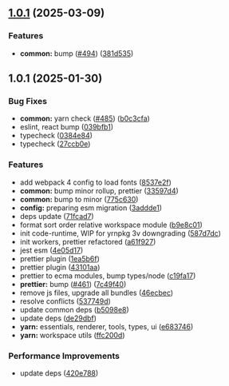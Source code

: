 ## [1.0.1](https://github.com/atls/raijin/compare/@atls/prettier-plugin@1.0.1...@atls/prettier-plugin@1.0.1) (2025-03-09)

### Features

- **common:** bump ([#494](https://github.com/atls/raijin/issues/494)) ([381d535](https://github.com/atls/raijin/commit/381d5357c2818e157330933edb9256936d251ca3))

## 1.0.1 (2025-01-30)

### Bug Fixes

- **common:** yarn check ([#485](https://github.com/atls/raijin/issues/485)) ([b0c3cfa](https://github.com/atls/raijin/commit/b0c3cfad8f559c55691ca733c7a3a7b3cd00c4d8))
- eslint, react bump ([039bfb1](https://github.com/atls/raijin/commit/039bfb1a612167c08b05143ede4781abf5890ab6))
- typecheck ([0384e84](https://github.com/atls/raijin/commit/0384e8435fedacc8ca695d7cd52e3c44ea4b9d57))
- typecheck ([27ccb0e](https://github.com/atls/raijin/commit/27ccb0ef63898afd00b830952914e060b8dd5593))

### Features

- add webpack 4 config to load fonts ([8537e2f](https://github.com/atls/raijin/commit/8537e2f78ca5a2bd925548efce21a2d5c4800543))
- **common:** bump minor rollup, prettier ([33597d4](https://github.com/atls/raijin/commit/33597d4e8ce93045956854eba3437216509ef832))
- **common:** bump to minor ([775c630](https://github.com/atls/raijin/commit/775c630061f91970a65e34afabeea8d029e02176))
- **config:** preparing esm migration ([3addde1](https://github.com/atls/raijin/commit/3addde130f059a22c02bed87421891e7ba7e520b))
- deps update ([71fcad7](https://github.com/atls/raijin/commit/71fcad7089b2eed59805d4a537c6164a7fd42eaa))
- format sort order relative workspace module ([b9e8c01](https://github.com/atls/raijin/commit/b9e8c01911382c96296928ce7cf49afa89c3b670))
- init code-runtime, WIP for yrnpkg 3v downgrading ([587d7dc](https://github.com/atls/raijin/commit/587d7dc75c6b08c2a4b0a0b4bf380939de83a6c3))
- init workers, prettier refactored ([a61f927](https://github.com/atls/raijin/commit/a61f9279424f03aeb09681c8c6c302913b1f0aaa))
- jest esm ([4e05d17](https://github.com/atls/raijin/commit/4e05d171ceac0e9550eccbc0c417c09aee13e1c9))
- prettier plugin ([1ea5b6f](https://github.com/atls/raijin/commit/1ea5b6fb6af4d4bbe6fbfae50a82d2f552242904))
- prettier plugin ([43101aa](https://github.com/atls/raijin/commit/43101aaf6291b77ee1ec83b036fe7fb06e232932))
- prettier to ecma modules, bump types/node ([c19fa17](https://github.com/atls/raijin/commit/c19fa17cb9b471191e7d9ab20fa82340dec4ef60))
- **prettier:** bump ([#461](https://github.com/atls/raijin/issues/461)) ([7c49f40](https://github.com/atls/raijin/commit/7c49f4077bd2bb7acdde9ea5b3e3be9709c9c6c5))
- remove js files, upgrade all bundles ([46ecbec](https://github.com/atls/raijin/commit/46ecbec27339babc3c0c894b29c544e6c554e7b2))
- resolve conflicts ([537749d](https://github.com/atls/raijin/commit/537749d68ead3ef942d325787de4ab77e7b2bfa4))
- update common deps ([b5098e8](https://github.com/atls/raijin/commit/b5098e843c0153a476c16ae8607ba2b598accb60))
- update deps ([de29dbf](https://github.com/atls/raijin/commit/de29dbffcc0c1b9cf081825987e733352b1761a7))
- **yarn:** essentials, renderer, tools, types, ui ([e683746](https://github.com/atls/raijin/commit/e683746e203e1d8486c1f4d92d9d9d8f785f84ee))
- **yarn:** workspace utils ([ffc200d](https://github.com/atls/raijin/commit/ffc200d0f0cf6444fe9053a7f046a5d039f79177))

### Performance Improvements

- update deps ([420e788](https://github.com/atls/raijin/commit/420e78845558ecf40aa2b9a63872118d6a5a4b4a))
